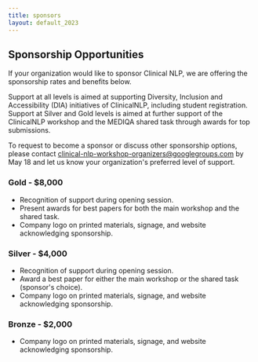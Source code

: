 ```yaml
---
title: sponsors
layout: default_2023
---
```


## Sponsorship Opportunities
If your organization would like to sponsor Clinical NLP, we are offering the sponsorship rates and benefits below.

Support at all levels is aimed at supporting Diversity, Inclusion and Accessibility (DIA) initiatives of ClinicalNLP, including student registration.
Support at Silver and Gold levels is aimed at further support of the ClinicalNLP workshop and the MEDIQA shared task through awards for top submissions.

To request to become a sponsor or discuss other sponsorship options, please contact <clinical-nlp-workshop-organizers@googlegroups.com> by May 18 and let us know your organization's preferred level of support.

### Gold - $8,000
* Recognition of support during opening session.
* Present awards for best papers for both the main workshop and the shared task.
* Company logo on printed materials, signage, and website acknowledging sponsorship.

### Silver - $4,000
* Recognition of support during opening session.
* Award a best paper for either the main workshop or the shared task (sponsor's choice).
* Company logo on printed materials, signage, and website acknowledging sponsorship.

### Bronze - $2,000
* Company logo on printed materials, signage, and website acknowledging sponsorship.
